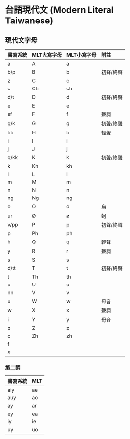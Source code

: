 # 台語現代文 \(Modern Literal Taiwanese\)

## 現代文字母

| 書寫系統 | MLT大寫字母 | MLT小寫字母 | 附註 |
| :--- | :--- | :--- | :--- |
| a | A | a | |
| b/p | B | b | 初聲/終聲 |
| z | C | c | |
| c | Ch | ch | |
| d/t | D | d | 初聲/終聲 |
| e | E | e | |
| sf | F | f | 聲調 |
| g/k | G | g | 初聲/終聲 |
| hh | H | h | 輕聲 |
| i | I | i | |
| j | J | j | |
| q/kk | K | k | 初聲/終聲 |
| k | Kh | kh | |
| l | L | l | |
| m | M | m | |
| n | N | n | |
| ng | Ng | ng | |
| o | O | o | 烏 |
| ur | Ø | ø | 蚵 |
| v/pp | P | p | 初聲/終聲 |
| p | Ph | ph | |
| h | Q | q | 輕聲 |
| y | R | r | 聲調 |
| s | S | s | |
| d/tt | T | t | 初聲/終聲 |
| t | Th | th | |
| u | U | u | |
| nn | V | v | |
| u | W | w | 母音 |
| w | X | x | 聲調 |
| i | Y | y | 母音 |
| z | Z | z | |
| c | Zh | zh | |
| f ||||
| x ||||

### 第二調

| **書寫系統** | MLT |
| :--- | :--- |
| aiy | ae |
| auy | ao |
| ay | ar |
| ey | ea |
| iy | ie |
| uy | uo |
